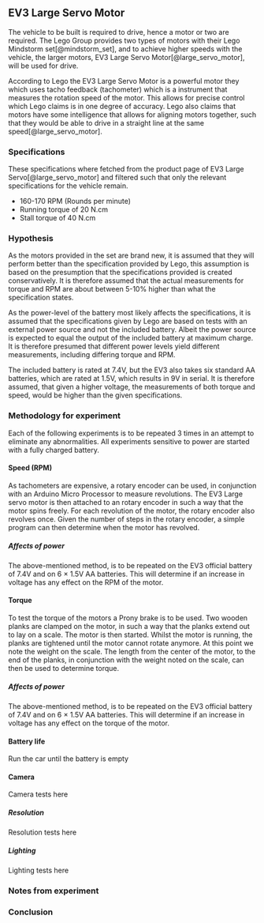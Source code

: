 ## EV3 Large Servo Motor
The vehicle to be built is required to drive, hence a motor or two are required. The Lego Group provides two types of motors with their Lego Mindstorm set[@mindstorm_set], and to achieve higher speeds with the vehicle, the larger motors, EV3 Large Servo Motor[@large_servo_motor], will be used for drive.

According to Lego the EV3 Large Servo Motor is a powerful motor they which uses tacho feedback (tachometer) which is a instrument that measures the rotation speed of the motor. This allows for precise control which Lego claims is in one degree of accuracy. Lego also claims that motors have some intelligence that allows for aligning motors together, such that they would be able to drive in a straight line at the same speed[@large_servo_motor].

### Specifications
These specifications where fetched from the product page of EV3 Large Servo[@large_servo_motor] and filtered such that only the relevant specifications for the vehicle remain.

- 160-170 RPM (Rounds per minute)
- Running torque of 20 N.cm
- Stall torque of 40 N.cm

### Hypothesis
As the motors provided in the set are brand new, it is assumed that they will perform better than the specification provided by Lego, this assumption is based on the presumption that the specifications provided is created conservatively. It is therefore assumed that the actual measurements for torque and RPM are about between 5-10% higher than what the specification states.

As the power-level of the battery most likely affects the specifications, it is assumed that the specifications given by Lego are based on tests with an external power source and not the included battery. Albeit the power source is expected to equal the output of the included battery at maximum charge. It is therefore presumed that different power levels yield different measurements, including differing torque and RPM.

The included battery is rated at 7.4V, but the EV3 also takes six standard AA batteries, which are rated at 1.5V, which results in 9V in serial. It is therefore assumed, that given a higher voltage, the measurements of both torque and speed, would be higher than the given specifications.

### Methodology for experiment
Each of the following experiments is to be repeated 3 times in an attempt to eliminate any abnormalities. All experiments sensitive to power are started with a fully charged battery.

#### Speed (RPM)
As tachometers are expensive, a rotary encoder can be used, in conjunction with an Arduino Micro Processor to measure revolutions. The EV3 Large servo motor is then attached to an rotary encoder in such a way that the motor spins freely. For each revolution of the motor, the rotary encoder also revolves once. Given the number of steps in the rotary encoder, a simple program can then determine when the motor has revolved.

##### Affects of power
The above-mentioned method, is to be repeated on the EV3 official battery of 7.4V and on 6 $\times$ 1.5V AA batteries. This will determine if an increase in voltage has any effect on the RPM of the motor.

#### Torque
To test the torque of the motors a Prony brake is to be used. Two wooden planks are clamped on the motor, in such a way that the planks extend out to lay on a scale. The motor is then started. Whilst the motor is running, the planks are tightened until the motor cannot rotate anymore. At this point we note the weight on the scale. The length from the center of the motor, to the end of the planks, in conjunction with the weight noted on the scale, can then be used to determine torque.

##### Affects of power
The above-mentioned method, is to be repeated on the EV3 official battery of 7.4V and on 6 $\times$ 1.5V AA batteries. This will determine if an increase in voltage has any effect on the torque of the motor.

#### Battery life
Run the car until the battery is empty

#### Camera
Camera tests here

##### Resolution
Resolution tests here

##### Lighting
Lighting tests here

### Notes from experiment

### Conclusion

